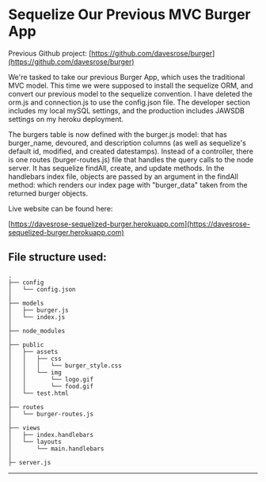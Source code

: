# Sequelize Our Previous MVC Burger App

Previous Github project: [https://github.com/davesrose/burger](https://github.com/davesrose/burger)

We're tasked to take our previous Burger App, which uses the traditional MVC model.  This time we were supposed to install the sequelize ORM, and convert our previous model to the sequelize convention.  I have deleted the orm.js and connection.js to use the config.json file.  The developer section includes my local mySQL settings, and the production includes JAWSDB settings on my heroku deployment.

The burgers table is now defined with the burger.js model: that has burger_name, devoured, and description columns (as well as sequelize's default id, modified, and created datestamps).  Instead of a controller, there is one routes (burger-routes.js) file that handles the query calls to the node server.  It has sequelize findAll, create, and update methods.  In the handlebars index file, objects are passed by an argument in the findAll method: which renders our index page with "burger_data" taken from the returned burger objects.

Live website can be found here:

[https://davesrose-sequelized-burger.herokuapp.com](https://davesrose-sequelized-burger.herokuapp.com)


## File structure used:

```
.
├── config
│   └── config.json
│ 
├── models
│   ├── burger.js
│   └── index.js
│
├── node_modules
│
├── public
│   ├── assets
│   │   ├── css
│   │   │   └── burger_style.css
│   │   └── img
│   │       └── logo.gif
│   │       └── food.gif
│   └── test.html
│
├── routes
│   └── burger-routes.js
│
├── views
│   ├── index.handlebars
│   └── layouts
│       └── main.handlebars
│
├─ server.js
```

- - -